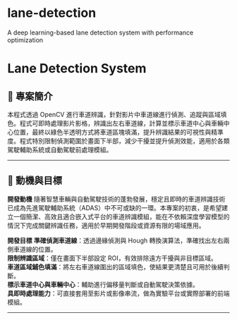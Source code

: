 # lane-detection
A deep learning-based lane detection system with performance optimization

# Lane Detection System

## 📌 專案簡介

本程式透過 OpenCV 進行車道辨識，針對影片中車道線進行偵測、追蹤與區域填色。程式可即時處理影片影格，辨識出左右車道線，計算並標示車道中心與車輛中心位置，最終以綠色半透明方式將車道區塊填滿，提升辨識結果的可視性與精準度。程式特別限制偵測範圍於畫面下半部，減少干擾並提升偵測效能，適用於各類駕駛輔助系統或自動駕駛前處理模組。

---

## 🚀 動機與目標

**開發動機**
隨著智慧車輛與自動駕駛技術的蓬勃發展，穩定且即時的車道辨識技術已成為先進駕駛輔助系統（ADAS）中不可或缺的一環。本專案的初衷，是希望建立一個簡潔、高效且適合嵌入式平台的車道辨識模組，能在不依賴深度學習模型的情況下完成關鍵辨識任務，適用於早期開發階段或資源有限的場域應用。

**開發目標**
**準確偵測車道線**：透過邊緣偵測與 Hough 轉換演算法，準確找出左右兩側車道線的位置。<br>
**限制辨識區域**：僅在畫面下半部設定 ROI，有效排除遠方干擾與非目標區域。<br>
**車道區域鋪色填滿**：將左右車道線圍出的區域填色，使結果更清楚且可用於後續判斷。<br>
**標示車道中心與車輛中心**：輔助進行偏移量判斷或自動駕駛決策依據。<br>
**具即時處理能力**：可直接套用至影片或影像串流，做為實驗平台或實際部署的前端模組。<br>

---
